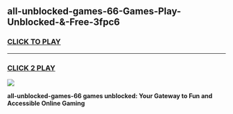 
## all-unblocked-games-66-Games-Play-Unblocked-&-Free-3fpc6
<h3>
<a href="https://premium76.site?title=all-unblocked-games-66&ref=24A">CLICK TO PLAY</a></h3>
<hr>

<h3>
<a href="https://premium76.site?title=all-unblocked-games-66&ref=24A">CLICK 2 PLAY</a>
  
</h3>

<a href="https://premium76.site?title=all-unblocked-games-66&ref=24A"><img src="https://clearcache.store/games.png"></a>


**all-unblocked-games-66 games unblocked: Your Gateway to Fun and Accessible Online Gaming**
